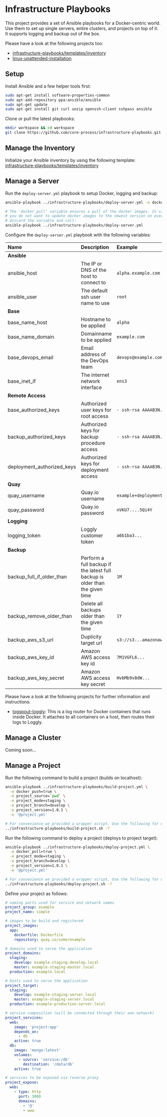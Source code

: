 # Infrastructure Playbooks

This project provides a set of Ansible playbooks for a Docker-centric world. Use them to set up single servers, entire clusters, and projects on top of it. It supports logging and backup out of the box.

Please have a look at the following projects too:
- [infrastructure-playbooks/templates/inventory](https://github.com/core-process/infrastructure-playbooks/tree/master/templates/inventory)
- [linux-unattended-installation](https://github.com/core-process/linux-unattended-installation)

## Setup

Install Ansible and a few helper tools first:

```sh
sudo apt-get install software-properties-common
sudo apt-add-repository ppa:ansible/ansible
sudo apt-get update
sudo apt-get install git curl unzip openssh-client sshpass ansible
```

Clone or pull the latest playbooks:

```sh
mkdir workspace && cd workspace
git clone https://github.com/core-process/infrastructure-playbooks.git
```

## Manage the Inventory

Initialize your Ansible inventory by using the following template: [infrastructure-playbooks/templates/inventory](https://github.com/core-process/infrastructure-playbooks/tree/master/templates/inventory)

## Manage a Server

Run the `deploy-server.yml` playbook to setup Docker, logging and backup:

```sh
ansible-playbook ../infrastructure-playbooks/deploy-server.yml -e docker_pull=true

# The 'docker_pull' variable ensures a pull of the docker images. In case
# you do not want to update docker images to the newest version on every run,
# discard the variable and call:
ansible-playbook ../infrastructure-playbooks/deploy-server.yml
```

Configure the `deploy-server.yml` playbook with the following variables:

| Name | Description | Example |
| :--- | :--- |  :--- |
| **Ansible** | | |
| ansible_host | The IP or DNS of the host to connect to  | `alpha.example.com` |
| ansible_user | The default ssh user name to use | `root` |
| **Base** | | |
| base_name_host | Hostname to be applied | `alpha` |
| base_name_domain | Domainname to be applied | `example.com` |
| base_devops_email | Email address of the DevOps team | `devops@example.com` |
| base_inet_if | The internet network interface | `ens3` |
| **Remote Access** | | |
| base_authorized_keys | Authorized user keys for root access | `- ssh-rsa AAAAB3N...` |
| backup_authorized_keys | Authorized keys for backup procedure access | `- ssh-rsa AAAAB3N...` |
| deployment_authorized_keys | Authorized keys for deployment access | `- ssh-rsa AAAAB3N...` |
| **Quay** | | |
| quay_username | Quay.io username  | `example+deployment` |
| quay_password | Quay.io password  | `nVKU7....5Qi4Y` |
| **Logging** | | |
| logging_token | Loggly customer token  | `a6b1ba3...` |
| **Backup** | | |
| backup_full_if_older_than | Perform a full backup if the latest full backup is older than the given time | `1M` |
| backup_remove_older_than | Delete all backups older than the given time | `1Y` |
| backup_aws_s3_url | Duplicity target url | `s3://s3...amazonaws.com/...` |
| backup_aws_key_id | Amazon AWS access key id | `7M1VGFL6...` |
| backup_aws_key_secret | Amazon AWS access key secret | `HvbMb9v8dW...` |

Please have a look at the following projects for further information and instructions:
- [logspout-loggly](https://github.com/iamatypeofwalrus/logspout-loggly): This is a log router for Docker containers that runs inside Docker. It attaches to all containers on a host, then routes their logs to Loggly.

## Manage a Cluster

Coming soon...

## Manage a Project

Run the following command to build a project (builds on localhost):

```sh
ansible-playbook ../infrastructure-playbooks/build-project.yml \
  -e docker_push=true \
  -e project_source=`pwd` \
  -e project_mode=staging \
  -e project_branch=develop \
  -e project_version=1.0.1 \
  -e '@project.yml'

# For convenience we provided a wrapper script. Use the following for more:
../infrastructure-playbooks/build-project.sh -?
```

Run the following command to deploy a project (deploys to project target):

```sh
ansible-playbook ../infrastructure-playbooks/deploy-project.yml \
  -e docker_pull=true \
  -e project_mode=staging \
  -e project_branch=develop \
  -e project_version=1.0.1 \
  -e '@project.yml'

# For convenience we provided a wrapper script. Use the following for more:
../infrastructure-playbooks/deploy-project.sh -?
```

Define your project as follows:

```yml
# naming parts used for service and network names
project_group: example
project_name: simple

# images to be build and registered
project_images:
  app:
    dockerfile: Dockerfile
    repository: quay.io/some/example

# domains used to serve the application
project_domains:
  staging:
    develop: example-staging-develop.local
    master: example-staging-master.local
  production: example.local

# hosts used to serve the application
project_target:
  staging:
    develop: example-staging-server.local
    master: example-staging-server.local
  production: example-production-server.local

# service composition (will be connected through their own network)
project_services:
  web:
    image: 'project:app'
    depends_on:
      - db
    active: true
  db:
    image: 'mongo:latest'
    volumes:
      - source: 'service:/db'
        destination: '/data/db'
    active: true

# services to be exposed via reverse proxy
project_expose:
  web:
    - type: http
      port: 3000
      domains:
        - '@'
        - www
```
